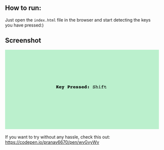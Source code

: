 ## How to run:
Just open the ```index.html``` file in the browser and start detecting the keys you have pressed:)
## Screenshot

<img src="./images/capture.png" alt="Screenshot"/> 

If you want to try without any hassle, check this out:
https://codepen.io/pranav6670/pen/wvGvyWv
